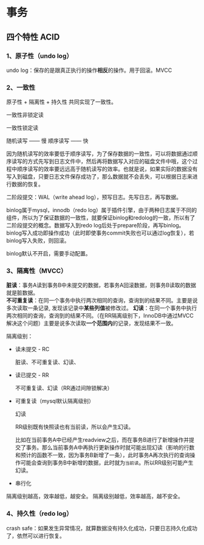 # 事务

## 四个特性 ACID

### 1、原子性（undo log）

undo log：保存的是跟真正执行的操作**相反**的操作。用于回滚。MVCC

### 2、**一致性**

原子性 + 隔离性 + 持久性 共同实现了一致性。

一致性非锁定读

一致性锁定读

随机读写 —— 慢
顺序读写 —— 快

因为随机读写的效率要低于顺序读写，为了保存数据的一致性，可以将数据通过顺序读写的方式先写到日志文件中，然后再将数据写入对应的磁盘文件中哦，这个过程中顺序读写的效率要远远高于随机读写的效率。也就是说，如果实际的数据没有写入到磁盘，只要日志文件保存成功了，那么数据就不会丢失，可以根据日志来进行数据的恢复。

二阶段提交：WAL（write ahead log），预写日志。先写日志，再写数据。

binlog属于mysql，innodb（redo log）属于插件引擎，由于两种日志属于不同的组件，所以为了保证数据的一致性，就要保证binlog和redolog的一致，所以有了二阶段提交的概念。数据写入到redo log后处于prepare阶段，再写binlog。binlog写入成功即操作成功（此时即使事务commit失败也可以通过log恢复），若binlog写入失败，则回滚。

binlog默认不开启，需要手动配置。

### 3、隔离性（MVCC）

**脏读**：事务A读到事务B中未提交的数据，若事务A回滚数据，则事务B读取的数据就是脏数据。  
**不可重复读**：在同一个事务中执行两次相同的查询，查询到的结果不同。主要是说多次读取一条记录, 发现该记录中**某些列值**被修改过。
**幻读**：在同一个事务中执行两次相同的查询，查询到的结果不同。（在RR隔离级别下，InnoDB中通过MVCC解决这个问题）主要是说多次读取**一个范围内**的记录，发现结果不一致。

隔离级别：

- 读未提交 - RC

    脏读、不可重复读、幻读、

- 读已提交 - RR

    不可重复读、幻读（RR通过间隙锁解决）

- 可重复读（mysql默认隔离级别）

    幻读

    RR级别既有快照读也有当前读，所以会产生幻读。

    比如在当前事务A中已经产生readview之后，而在事务B进行了新增操作并提交了事务。那么当前事务A中再执行更新操作时就可能出现幻读（影响的行数和预计的函数不一致，因为事务B新增了一条），此时事务A再次执行的查询操作可能会查询到事务B中新增的数据，此时就为`当前读`。所以RR级别可能产生幻读。

- 串行化

隔离级别越高，效率越低，越安全。
隔离级别越低，效率越高，越不安全。

### 4、持久性（redo log）

crash safe：如果发生异常情况，就算数据没有持久化成功，只要日志持久化成功了，依然可以进行恢复。
